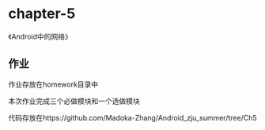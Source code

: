 # chapter-5

《Android中的网络》



## 作业

作业存放在homework目录中

本次作业完成三个必做模块和一个选做模块

代码存放在https://github.com/Madoka-Zhang/Android_zju_summer/tree/Ch5

